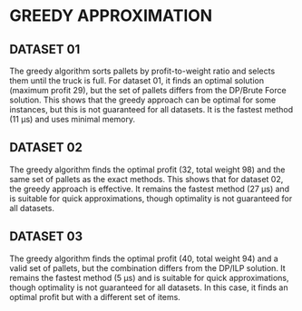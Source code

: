 # GREEDY APPROXIMATION

## DATASET 01

The greedy algorithm sorts pallets by profit-to-weight ratio and selects them until the truck is full. For dataset 01, it finds an optimal solution (maximum profit 29), but the set of pallets differs from the DP/Brute Force solution. This shows that the greedy approach can be optimal for some instances, but this is not guaranteed for all datasets. It is the fastest method (11 μs) and uses minimal memory.

## DATASET 02

The greedy algorithm finds the optimal profit (32, total weight 98) and the same set of pallets as the exact methods. This shows that for dataset 02, the greedy approach is effective. It remains the fastest method (27 μs) and is suitable for quick approximations, though optimality is not guaranteed for all datasets.

## DATASET 03

The greedy algorithm finds the optimal profit (40, total weight 94) and a valid set of pallets, but the combination differs from the DP/ILP solution. It remains the fastest method (5 μs) and is suitable for quick approximations, though optimality is not guaranteed for all datasets. In this case, it finds an optimal profit but with a different set of items.
